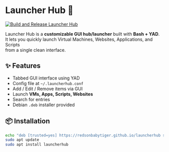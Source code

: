 # Launcher Hub 🚀

[![Build and Release Launcher Hub](https://github.com/Redsonbabytiger/Launcher-Hub/actions/workflows/deb-build.yml/badge.svg)](https://github.com/Redsonbabytiger/Launcher-Hub/actions/workflows/deb-build.yml)

Launcher Hub is a **customizable GUI hub/launcher** built with **Bash + YAD**.  
It lets you quickly launch Virtual Machines, Websites, Applications, and Scripts  
from a single clean interface.  

## ✨ Features
- Tabbed GUI interface using YAD
- Config file at `~/.launcherhub.conf`
- Add / Edit / Remove items via GUI
- Launch **VMs, Apps, Scripts, Websites**
- Search for entries
- Debian `.deb` installer provided

## 📦 Installation
```bash
echo "deb [trusted=yes] https://redsonbabytiger.github.io/launcherhub stable main" | sudo tee /etc/apt/sources.list.d/launcherhub.list
sudo apt update
sudo apt install launcherhub
